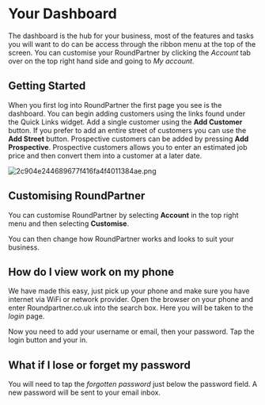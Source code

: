 # Your Dashboard
<!-- todo: rewrite content on this page -->
The dashboard is the hub for your business, most of the features and tasks you will want to do can be access through the ribbon menu at the top of the screen. You can customise your RoundPartner by clicking the _Account_ tab over on the top right hand side and going to _My account_.

## Getting Started
When you first log into RoundPartner the first page you see is the dashboard. You can begin adding customers using the links found under the Quick Links widget. Add a single customer using the **Add Customer** button. If you prefer to add an entire street of customers you can use the **Add Street** button. Prospective customers can be added by pressing **Add Prospective**. Prospective customers allows you to enter an estimated job price and then convert them into a customer at a later date.

![2c904e244689677f416fa4f4011384ae.png](https://roundpartner.co.uk/uploads/redactor/pages/2c904e244689677f416fa4f4011384ae.png)

## Customising RoundPartner
You can customise RoundPartner by selecting **Account** in the top right menu and then selecting **Customise**.

You can then change how RoundPartner works and looks to suit your business.

## How do I view work on my phone  
We have made this easy, just pick up your phone and make sure you have internet via WiFi or network provider. Open the browser on your phone and enter Roundpartner.co.uk into the search box. Here you will be taken to the _login_ page.

Now you need to add your username or email, then your password. Tap the login button and your in. 

## What if I lose or forget my password
You will need to tap the _forgotten password_ just below the password field. A new password will be sent to your email inbox.
